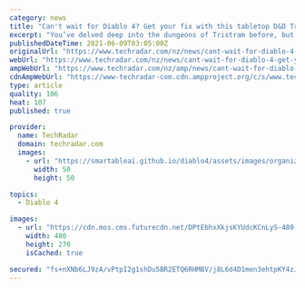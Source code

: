 ```yaml
---
category: news
title: "Can't wait for Diablo 4? Get your fix with this tabletop D&D Tristram map"
excerpt: "You’ve delved deep into the dungeons of Tristram before, but if the wait for Diablo 4 and Diablo 2: Resurrected is proving too hellish, why not bring the hack-and-slash action to your tabletop? The ..."
publishedDateTime: 2021-06-09T03:05:00Z
originalUrl: "https://www.techradar.com/nz/news/cant-wait-for-diablo-4-get-your-fix-with-this-tabletop-dandd-tristram-map"
webUrl: "https://www.techradar.com/nz/news/cant-wait-for-diablo-4-get-your-fix-with-this-tabletop-dandd-tristram-map"
ampWebUrl: "https://www.techradar.com/nz/amp/news/cant-wait-for-diablo-4-get-your-fix-with-this-tabletop-dandd-tristram-map"
cdnAmpWebUrl: "https://www-techradar-com.cdn.ampproject.org/c/s/www.techradar.com/nz/amp/news/cant-wait-for-diablo-4-get-your-fix-with-this-tabletop-dandd-tristram-map"
type: article
quality: 106
heat: 107
published: true

provider:
  name: TechRadar
  domain: techradar.com
  images:
    - url: "https://smartableai.github.io/diablo4/assets/images/organizations/techradar.com-50x50.jpg"
      width: 50
      height: 50

topics:
  - Diablo 4

images:
  - url: "https://cdn.mos.cms.futurecdn.net/DPtEbhxXkjsKYUdcKCnLyS-480-80.jpeg"
    width: 480
    height: 270
    isCached: true

secured: "fs+nXNb6LJ9zA/vPtpI2g1shDu5BR2ETQ6RHMBV/j8L6d4D1men3ehtpKY4zJp5jb+owbKa2t3moMnHZK2ehHGSSKf6izuGbuswYImdGQHxC50lwGkmsRaWinUU61IjBB/W4wS9vNCoYdscqOc/fIelY1ca1/1bDD8et1tiX5xu8QZU0COVNAOG+m9uLrU4XS2pP2Rhmv/ZWXtLe0MwkmZu8eBRiCt/OvM0LlV1dShHP9wQibMnovXKSegWnT2v+Ngzl6qAEt9Ovp4BS9Vk9lcESzEOigtnVKnvq5F5vrem+3iakgvHV9KmcOPTKx7kyZxsJeu/ser1r7Olpdjy/knyAkQwhTFMdjv6QEMGlxXk=;UZfRt/gL73Bj+2vu6N5XWA=="
---
```


